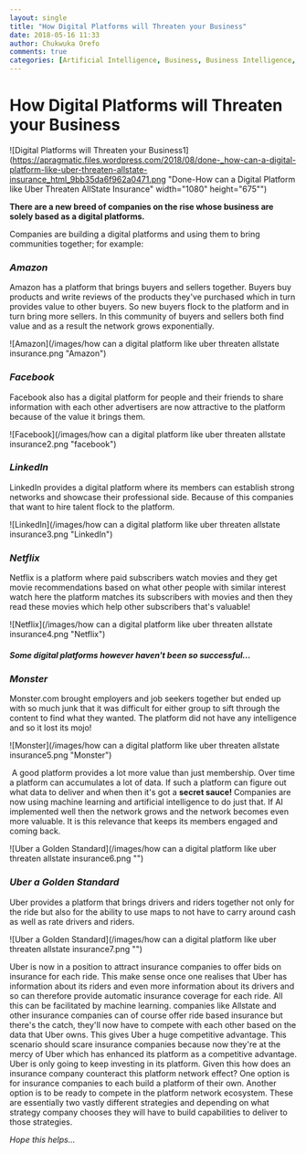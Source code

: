 ```yaml
---
layout: single
title: "How Digital Platforms will Threaten your Business"
date: 2018-05-16 11:33
author: Chukwuka Orefo
comments: true
categories: [Artificial Intelligence, Business, Business Intelligence, Digital Platfroms, Technology]
---
```

# __How Digital Platforms will Threaten your Business__

![Digital Platforms will Threaten your Business1](https://apragmatic.files.wordpress.com/2018/08/done-_how-can-a-digital-platform-like-uber-threaten-allstate-insurance_html_9bb35da6f962a0471.png "Done-How can a Digital Platform like Uber Threaten AllState Insurance" width="1080" height="675"")


__There are a new breed of companies on the rise whose business are solely based as a digital platforms.__

Companies are building a digital platforms and using them to bring communities together; for example:

### _Amazon_

Amazon has a platform that brings buyers and sellers together. Buyers buy products and write reviews of the products they've purchased which in turn provides value to other buyers. So new buyers flock to the platform and in turn bring more sellers. In this community of buyers and sellers both find value and as a result the network grows exponentially.

![Amazon](/images/how can a digital platform like uber threaten allstate insurance.png "Amazon")


### _Facebook_
Facebook also has a digital platform for people and their friends to share information with each other advertisers are now attractive to the platform because of the value it brings them.<span class="sd-abs-pos"> </span>

![Facebook](/images/how can a digital platform like uber threaten allstate insurance2.png "facebook")

### _LinkedIn_
LinkedIn provides a digital platform where its members can establish strong networks and showcase their professional side. Because of this companies that want to hire talent flock to the platform.

![LinkedIn](/images/how can a digital platform like uber threaten allstate insurance3.png "LinkedIn")

### _Netflix_
Netflix is a platform where paid subscribers watch movies and they get movie recommendations based on what other people with similar interest watch here the platform matches its subscribers with movies and then they read these movies which help other subscribers that's valuable!

![Netflix](/images/how can a digital platform like uber threaten allstate insurance4.png "Netflix")

##### ***Some digital platforms however haven't been so successful...***

### _Monster_
Monster.com brought employers and job seekers together but ended up with so much junk that it was difficult for either group to sift through the content to find what they wanted. The platform did not have any intelligence and so it lost its mojo!

![Monster](/images/how can a digital platform like uber threaten allstate insurance5.png "Monster")

<span class="sd-abs-pos"> </span>A good platform provides a lot more value than just membership. Over time a platform can accumulates a lot of data. If such a platform can figure out what data to deliver and when then it's got a <b>secret sauce! </b>Companies are now using machine learning and artificial intelligence to do just that. If AI implemented well then the network grows and the network becomes even more valuable. It is this relevance that keeps its members engaged and coming back.

![Uber a Golden Standard](/images/how can a digital platform like uber threaten allstate insurance6.png "")

### _Uber a Golden Standard_
Uber provides a platform that brings drivers and riders together not only for the ride but also for the ability to use maps to not have to carry around cash as well as rate drivers and riders.

![Uber a Golden Standard](/images/how can a digital platform like uber threaten allstate insurance7.png "")

Uber is now in a position to attract insurance companies to offer bids on insurance for each ride. This make sense once one realises that Uber has information about its riders and even more information about its drivers and so can therefore provide automatic insurance coverage for each ride. All this can be facilitated by machine learning. companies like Allstate and other insurance companies can of course offer ride based insurance but there's the catch, they'll now have to compete with each other based on the data that Uber owns. This gives Uber a huge competitive advantage. This scenario should scare insurance companies because now they're at the mercy of Uber which has enhanced its platform as a competitive advantage. Uber is only going to keep investing in its platform. Given this how does an insurance company counteract this platform network effect? One option is for insurance companies to each build a platform of their own. Another option is to be ready to compete in the platform network ecosystem. These are essentially two vastly different strategies and depending on what strategy company chooses they will have to build capabilities to deliver to those strategies.

_Hope this helps..._
